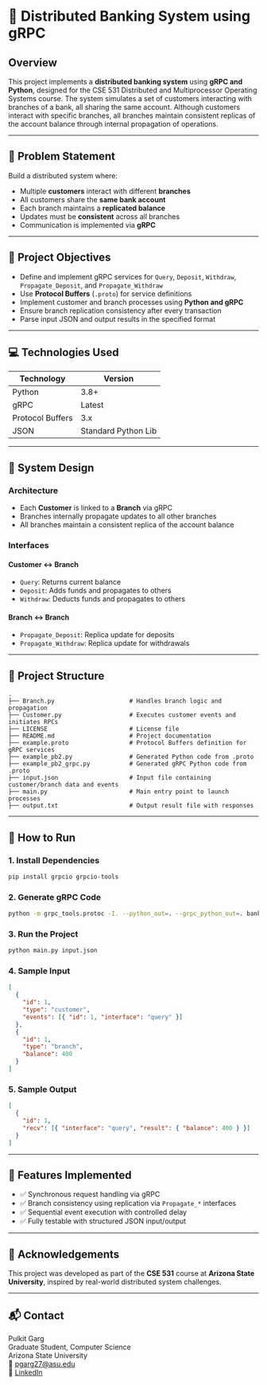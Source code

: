 
# 🏦 Distributed Banking System using gRPC

## Overview

This project implements a **distributed banking system** using **gRPC and Python**, designed for the CSE 531 Distributed and Multiprocessor Operating Systems course. The system simulates a set of customers interacting with branches of a bank, all sharing the same account. Although customers interact with specific branches, all branches maintain consistent replicas of the account balance through internal propagation of operations.

---

## 🧩 Problem Statement

Build a distributed system where:
- Multiple **customers** interact with different **branches**
- All customers share the **same bank account**
- Each branch maintains a **replicated balance**
- Updates must be **consistent** across all branches
- Communication is implemented via **gRPC**

---

## 🎯 Project Objectives

- Define and implement gRPC services for `Query`, `Deposit`, `Withdraw`, `Propagate_Deposit`, and `Propagate_Withdraw`
- Use **Protocol Buffers** (`.proto`) for service definitions
- Implement customer and branch processes using **Python and gRPC**
- Ensure branch replication consistency after every transaction
- Parse input JSON and output results in the specified format

---

## 💻 Technologies Used

| Technology     | Version    |
|----------------|------------|
| Python         | 3.8+       |
| gRPC           | Latest     |
| Protocol Buffers | 3.x      |
| JSON           | Standard Python Lib |

---

## 🧠 System Design

### Architecture
- Each **Customer** is linked to a **Branch** via gRPC
- Branches internally propagate updates to all other branches
- All branches maintain a consistent replica of the account balance

### Interfaces
#### Customer ↔ Branch
- `Query`: Returns current balance
- `Deposit`: Adds funds and propagates to others
- `Withdraw`: Deducts funds and propagates to others

#### Branch ↔ Branch
- `Propagate_Deposit`: Replica update for deposits
- `Propagate_Withdraw`: Replica update for withdrawals

---

## 📂 Project Structure

```
.
├── Branch.py                     # Handles branch logic and propagation
├── Customer.py                   # Executes customer events and initiates RPCs
├── LICENSE                       # License file
├── README.md                     # Project documentation
├── example.proto                 # Protocol Buffers definition for gRPC services
├── example_pb2.py                # Generated Python code from .proto
├── example_pb2_grpc.py           # Generated gRPC Python code from .proto
├── input.json                    # Input file containing customer/branch data and events
├── main.py                       # Main entry point to launch processes
├── output.txt                    # Output result file with responses
```

---

## 🔧 How to Run

### 1. Install Dependencies
```bash
pip install grpcio grpcio-tools
```

### 2. Generate gRPC Code
```bash
python -m grpc_tools.protoc -I. --python_out=. --grpc_python_out=. bank.proto
```

### 3. Run the Project
```bash
python main.py input.json
```

### 4. Sample Input
```json
[
  {
    "id": 1,
    "type": "customer",
    "events": [{ "id": 1, "interface": "query" }]
  },
  {
    "id": 1,
    "type": "branch",
    "balance": 400
  }
]
```

### 5. Sample Output
```json
[
  {
    "id": 1,
    "recv": [{ "interface": "query", "result": { "balance": 400 } }]
  }
]
```

---

## 🧪 Features Implemented

- ✅ Synchronous request handling via gRPC
- ✅ Branch consistency using replication via `Propagate_*` interfaces
- ✅ Sequential event execution with controlled delay
- ✅ Fully testable with structured JSON input/output

---

## 📜 Acknowledgements

This project was developed as part of the **CSE 531** course at **Arizona State University**, inspired by real-world distributed system challenges.

---

## 📬 Contact

Pulkit Garg  
Graduate Student, Computer Science  
Arizona State University  
📧 [pgarg27@asu.edu](mailto:pgarg27@asu.edu)  
🔗 [LinkedIn](https://www.linkedin.com/in/pulkitgarg27)
